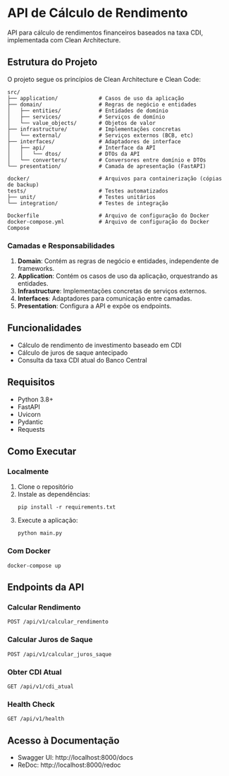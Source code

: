 # API de Cálculo de Rendimento

API para cálculo de rendimentos financeiros baseados na taxa CDI, implementada com Clean Architecture.

## Estrutura do Projeto

O projeto segue os princípios de Clean Architecture e Clean Code:

```
src/
├── application/             # Casos de uso da aplicação
├── domain/                  # Regras de negócio e entidades
│   ├── entities/            # Entidades de domínio
│   ├── services/            # Serviços de domínio
│   └── value_objects/       # Objetos de valor
├── infrastructure/          # Implementações concretas
│   └── external/            # Serviços externos (BCB, etc)
├── interfaces/              # Adaptadores de interface
│   ├── api/                 # Interface da API
│   │   └── dtos/            # DTOs da API
│   └── converters/          # Conversores entre domínio e DTOs
└── presentation/            # Camada de apresentação (FastAPI)

docker/                      # Arquivos para containerização (cópias de backup)
tests/                       # Testes automatizados
├── unit/                    # Testes unitários
└── integration/             # Testes de integração

Dockerfile                   # Arquivo de configuração do Docker
docker-compose.yml           # Arquivo de configuração do Docker Compose
```

### Camadas e Responsabilidades

1. **Domain**: Contém as regras de negócio e entidades, independente de frameworks.
2. **Application**: Contém os casos de uso da aplicação, orquestrando as entidades.
3. **Infrastructure**: Implementações concretas de serviços externos.
4. **Interfaces**: Adaptadores para comunicação entre camadas.
5. **Presentation**: Configura a API e expõe os endpoints.

## Funcionalidades

- Cálculo de rendimento de investimento baseado em CDI
- Cálculo de juros de saque antecipado
- Consulta da taxa CDI atual do Banco Central

## Requisitos

- Python 3.8+
- FastAPI
- Uvicorn
- Pydantic
- Requests

## Como Executar

### Localmente

1. Clone o repositório
2. Instale as dependências:
   ```
   pip install -r requirements.txt
   ```
3. Execute a aplicação:
   ```
   python main.py
   ```
   
### Com Docker

```
docker-compose up
```

## Endpoints da API

### Calcular Rendimento
`POST /api/v1/calcular_rendimento`

### Calcular Juros de Saque
`POST /api/v1/calcular_juros_saque`

### Obter CDI Atual
`GET /api/v1/cdi_atual`

### Health Check
`GET /api/v1/health`

## Acesso à Documentação

- Swagger UI: http://localhost:8000/docs
- ReDoc: http://localhost:8000/redoc 
